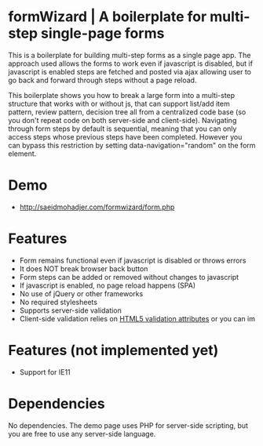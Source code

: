 # formWizard | A boilerplate for multi-step single-page forms
This is a boilerplate for building multi-step forms as a single page app. The approach used allows the forms to work even if javascript is disabled, but if javascript is enabled steps are fetched and posted via ajax allowing user to go back and forward through steps without a page reload. 

This boilerplate shows you how to break a large form into a multi-step structure that works with or without js, that can support list/add item pattern, review pattern, decision tree all from a centralized code base (so you don't repeat code on both server-side and client-side). Navigating through form steps by default is sequential, meaning that you can only access steps whose previous steps have been completed. However you can bypass this restriction by setting data-navigation="random" on the form element.

# Demo
- http://saeidmohadjer.com/formwizard/form.php

# Features
- Form remains functional even if javascript is disabled or throws errors
- It does NOT break browser back button 
- Form steps can be added or removed without changes to javascript
- If javascript is enabled, no page reload happens (SPA)
- No use of jQuery or other frameworks
- No required stylesheets
- Supports server-side validation
- Client-side validation relies on [HTML5 validation attributes](https://developer.mozilla.org/en-US/docs/Learn/HTML/Forms/Form_validation) or you can im

# Features (not implemented yet)
- Support for IE11

# Dependencies
No dependencies. The demo page uses PHP for server-side scripting, but you are free to use any server-side language.
